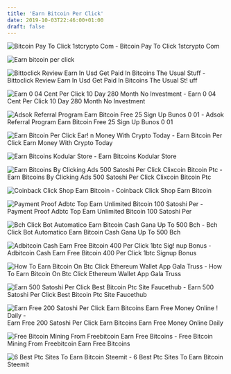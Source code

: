 ```yaml
---
title: 'Earn Bitcoin Per Click'
date: 2019-10-03T22:46:00+01:00
draft: false
---
```


![Bitcoin Pay To Click 1stcrypto Com - ](https://1stcrypto.com/wp-content/uploads/2015/02/btcclicks-earn-bitcoins-now.jpg "Bitcoin Pay To Click 1stcrypto Com | Earn bitcoin per click") Bitcoin Pay To Click 1stcrypto Com

![Earn bitcoin per click](https://image.slidesharecdn.com/10bestandhighpayingbitcoinptcsites-2018paidtoclicksites-180320131351/95/10-best-and-high-paying-bitcoin-ptc-sites-2018paid-to-click-sites-1-638.jpg?cb=1521551713 "Earn bitcoin per click") 

![Bittoclick Review Earn In Usd Get Paid In Bitcoins The Usual Stuff - ](https://theusualstuff.com/wp-content/uploads/2017/12/Bittoclick-logo-min-min.png "Bittoclick Review Earn In Usd Get Paid In Bitcoins The Usual Stuff | Earn bitcoin per click") Bittoclick Review Earn In Usd Get Paid In Bitcoins The Usual St! uff

![Earn 0 04 Cent Per Click 10 Day 280 Month No Investment - ](https://4.bp.blogspot.com/-m-8m7i2shyQ/WVqeutkRWSI/AAAAAAAACNY/FXyfHKv6A4Qp1oPOC9lbXyEvx2uyO5clgCLcBGAs/s1600/BEST%2BCHANGE%2BBY%2BSIDDHARTH%2BKANOJIA.jpg "Earn 0 04 Cent Per Click 10 Day 280 Month No Investment | Earn bitcoin per click") Earn 0 04 Cent Per Click 10 Day 280 Month No Investment

![Adsok Referral Program Earn Bitcoin Free 25 Sign Up Bunos 0 01 - ](https://res.cloudinary.com/sharereferrals-com/image/upload/q_auto/f_auto/c_scale,h_354,w_406/f1drbgw6tg3rbhocwlfn "Adsok Referral Program Earn Bitcoin Free 25 Sign Up Bunos 0 01 | Earn bitcoin per click") Adsok Referral Program Earn Bitcoin Free 25 Sign Up Bunos 0 01

![Earn Bitcoin Per Click Ear!   n Money With Crypto Today - ](https://i.ytimg.com/vi/AUEXMoRyEuA/hqdefault.jpg "Earn Bitcoin Per Click Ea!   rn Money With Crypto Today | Earn bitcoin per click") Earn Bitcoin Per Click Earn Money With Crypto Today

![Earn Bitcoins Kodular Store - ](https://store.kodular.io/data/images/apps/1145/banner.png "Earn Bitcoins Kodular Store | Earn bitcoin per click") Earn Bitcoins Kodular Store

![Earn Bitcoins By Clicking Ads 500 Satoshi Per Click Clixcoin Bitcoin Ptc - ](https://i.ytimg.com/vi/cYB6tr-TNUM/maxresdefault.jpg "Earn Bitcoins By Clicking Ads 500 Satoshi Per Click Clixcoin Bitcoin Ptc | Earn bitcoin per click") Earn Bitcoins By Clicking Ads 500 Satoshi Per Click Clixcoin Bitcoin Ptc

![Coinback Click Shop Earn Bitcoin - ](https://lh3.googleusercontent.com/3VNCXLFvwGG2qj2p4cI09d-SYOPqiYWYxkQHQC4xn_Ff3V77QTHnsSLve2tDaUHbwf7TNdS48A=w640-h400-e365 "Coinback Click!    Shop Earn Bitcoin | Earn bitcoin per click") Coinback Click Shop Earn Bitcoin

![Payment Proof Adbtc Top Earn Unlimited Bitcoin 100 Satoshi Per - ](http://video-money.com/uploads/thumbs/3074e9bea-1.jpg "Payment Proof Adbtc Top Earn Unlimited Bitcoin 100 Satoshi Per | Earn bitcoin per click") Payment Proof Adbtc Top Earn Unlimited Bitcoin 100 Satoshi Per

![Bch Click Bot Automatico Earn Bitcoin Cash Gana Up To 500 Bch - ](https://i.ytimg.com/vi/yHQ5HoaxndY/hqdefault.jpg "Bch Click Bot Automatico Earn Bitcoin Cash Gana Up To 500 Bch | Earn bitcoin per click") Bch Click Bot Automatico Earn Bitcoin Cash Gana Up To 500 Bch

![Adbitcoin Cash Earn Free Bitcoin 400 Per Click 1btc Sig!   nup Bonus - ](https://ebitcointimes.com/wp-content/uploads/2019/04/1556493706_maxresdefault-800x445.jpg "Adbitcoin Cash Earn Free Bitcoin 400 Per Click 1bt!   c Signup Bonus | Earn bitcoin per click") Adbitcoin Cash Earn Free Bitcoin 400 Per Click 1btc Signup Bonus

![How To Earn Bitcoin On Btc Click Ethereum Wallet App Gala Truss - ](https://i.imgur.com/fEuYMFT.png "How To Earn Bitcoin On Btc Click Ethereum Wallet App Gala Truss | Earn bitcoin per click") How To Earn Bitcoin On Btc Click Ethereum Wallet App Gala Truss

![Earn 500 Satoshi Per Click Best Bitcoin Ptc Site Faucethub - ](https://i.pinimg.com/474x/21/73/ad/2173ad4c4fb8840597af1e78d44fee36.jpg "Earn 500 Satoshi Per Click Best Bitcoin Ptc Site Faucethub | Earn bitcoin per click") Earn 500 Satoshi Per Click Best Bitcoin Ptc Site Faucethub

![Earn Free 200 Satoshi Per Click Earn Bitcoins Earn Free Money Online !   Daily - ](https://i.ytimg.com/vi/3kZ_ezEmaSE/maxresdefault.jpg "Earn Free 200 Satoshi Per Click Earn Bitcoins Earn Free Money Online Daily | Earn bitcoin per click") Earn Free 200 Satoshi Per Click Earn Bitcoins Earn Free Money Online Daily

![Free Bitcoin Mining From Freebitcoin Earn Free Bitcoins - ](http://freecoyn.com/wp-content/uploads/2017/10/freebitcoin-home-page.jpg "Free Bitcoin Mining From Freebitcoin Earn Free Bitcoins | Earn bitcoin per click") Free Bitcoin Mining From Freebitcoin Earn Free Bitcoins

![6 Best Ptc Sites To Earn Bitcoin Steemit - ](https://steemitimages.com/640x0/https://steemitimages.com/DQmZY5UQ1MLjEt3Uk7eVN6kY71KKAnc6sp3qvEMRkwApRGF/CoinAdder-Tutorial-730x430.jpg "6 Best Ptc Sites To Earn Bitcoin Steemit | Earn bitcoin per click") 6 Best Ptc Sites To Earn Bitcoin Steemit